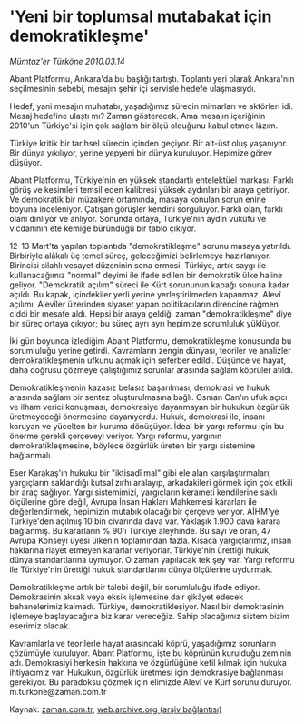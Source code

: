 # 'Yeni bir toplumsal mutabakat için demokratikleşme'

*Mümtaz'er Türköne 2010.03.14*

<tr><td class="metin" colspan="2" style="padding-top: 20px; padding-left: 5px; ">Abant Platformu, Ankara'da bu başlığı tartıştı. Toplantı yeri olarak Ankara'nın seçilmesinin sebebi, mesajın şehir içi servisle hedefe ulaşmasıydı.</td></tr><tr><td class="metin" colspan="2" style="padding-top: 20px; padding-left: 5px; "><p>Hedef, yani mesajın muhatabı, yaşadığımız sürecin mimarları ve aktörleri idi. Mesaj hedefine ulaştı mı? Zaman gösterecek. Ama mesajın içeriğinin 2010'un Türkiye'si için çok sağlam bir ölçü olduğunu kabul etmek lâzım.
<p>Türkiye kritik bir tarihsel sürecin içinden geçiyor. Bir alt-üst oluş yaşanıyor. Bir dünya yıkılıyor, yerine yepyeni bir dünya kuruluyor. Hepimize görev düşüyor.
<p>Abant Platformu, Türkiye'nin en yüksek standartlı entelektüel markası. Farklı görüş ve kesimleri temsil eden kalibresi yüksek aydınları bir araya getiriyor. Ve demokratik bir müzakere ortamında, masaya konulan sorun enine boyuna inceleniyor. Çatışan görüşler kendini sorguluyor. Farklı olan, farklı olanı dinliyor ve anlıyor. Sonunda ortaya, Türkiye'nin aydın vukûfu ve vicdanının ete kemiğe büründüğü bir tablo çıkıyor.
<p>12-13 Mart'ta yapılan toplantıda "demokratikleşme" sorunu masaya yatırıldı. Birbiriyle alâkalı üç temel süreç, geleceğimizi belirlemeye hazırlanıyor. Birincisi silahlı vesayet düzeninin sona ermesi. Türkiye, artık saygı ile kullanacağımız "normal" deyimi ile ifade edilen bir demokratik ülke haline geliyor. "Demokratik açılım" süreci ile Kürt sorununun kapağı sonuna kadar açıldı. Bu kapak, içindekiler yerli yerine yerleştirilmeden kapanmaz. Alevî açılımı, Alevîler üzerinden siyaset yapan politikacıların direncine rağmen ciddi bir mesafe aldı. Hepsi bir araya geldiği zaman "demokratikleşme" diye bir süreç ortaya çıkıyor; bu süreç ayrı ayrı hepimize sorumluluk yüklüyor.
<p>İki gün boyunca izlediğim Abant Platformu, demokratikleşme konusunda bu sorumluluğu yerine getirdi. Kavramların zengin dünyası, teoriler ve analizler demokratikleşmenin ufkunu açmak için seferber edildi. Düşünce ve hayat, daha doğrusu çözmeye çalıştığımız sorunlar arasında sağlam köprüler atıldı.
<p>Demokratikleşmenin kazasız belasız başarılması, demokrasi ve hukuk arasında sağlam bir sentez oluşturulmasına bağlı. Osman Can'ın ufuk açıcı ve ilham verici konuşması, demokrasiye dayanmayan bir hukukun özgürlük üretmeyeceği önermesine dayanıyordu. Hukuk, demokrasi ile, insanı koruyan ve yücelten bir kuruma dönüşüyor. İdeal bir yargı reformu için bu önerme gerekli çerçeveyi veriyor. Yargı reformu, yargının demokratikleşmesine, böylece özgürlük üreten bir yargı sistemine bağlanmalı.
<p>Eser Karakaş'ın hukuku bir "iktisadî mal" gibi ele alan karşılaştırmaları, yargıçların saklandığı kutsal zırhı aralayıp, arkadakileri görmek için çok etkili bir araç sağlıyor. Yargı sistemimizi, yargıçların kerameti kendilerine saklı ölçülerine göre değil, Avrupa İnsan Hakları Mahkemesi kararları ile değerlendirmek, hepimizin mutabık olacağı bir çerçeve veriyor. AİHM'ye Türkiye'den açılmış 10 bin civarında dava var. Yaklaşık 1.900 dava karara bağlanmış. Bu kararların % 90'ı Türkiye aleyhinde. Bu sayı ve oran, 47 Avrupa Konseyi üyesi ülkenin toplamından fazla. Kısaca yargıçlarımız, insan haklarına riayet etmeyen kararlar veriyorlar. Türkiye'nin ürettiği hukuk, dünya standartlarına uymuyor. O zaman yapılacak tek şey var. Yargı reformu ile Türkiye'nin ürettiği hukuk standartlarını dünya ölçülerine uydurmak.
<p>Demokratikleşme artık bir talebi değil, bir sorumluluğu ifade ediyor. Demokrasinin aksak veya eksik işlemesine dair şikâyet edecek bahanelerimiz kalmadı. Türkiye, demokratikleşiyor. Nasıl bir demokrasinin işlemeye başlayacağına biz karar vereceğiz. Sahip olacağımız sistem bizim eserimiz olacak.
<p>Kavramlarla ve teorilerle hayat arasındaki köprü, yaşadığımız sorunların çözümüyle kuruluyor. Abant Platformu, işte bu köprünün kurulduğu zeminin adı. Demokrasiyi herkesin hakkına ve özgürlüğüne kefil kılmak için hukuka ihtiyacımız var. Hukukun, özgürlük üretmesi için demokrasiye bağlanması gerekiyor. Bu paradoksu çözmek için elimizde Alevî ve Kürt sorunu duruyor. m.turkone@zaman.com.tr<br/></p></p></p></p></p></p></p></p></p></td></tr>

Kaynak: [zaman.com.tr](http://zaman.com.tr/yazar.do?yazino=961375), [web.archive.org (arşiv bağlantısı)](http://web.archive.org/web/20100328014624/http://zaman.com.tr:80/yazar.do?yazino=961375)
